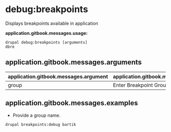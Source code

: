 # debug:breakpoints
Displays breakpoints available in application

**application.gitbook.messages.usage:**
```
drupal debug:breakpoints [arguments]
dbre
```

## application.gitbook.messages.arguments
application.gitbook.messages.argument | application.gitbook.messages.details
---------|-------------
group | Enter Breakpoint Group Name

## application.gitbook.messages.examples
* Provide a group name.
```
drupal breakpoints:debug bartik
```
